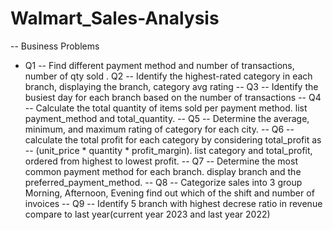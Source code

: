 # Walmart_Sales-Analysis

-- Business Problems
- Q1
-- Find different payment method and number of transactions, number of qty sold
. Q2
-- Identify the highest-rated category in each branch, displaying the branch, category avg rating
-- Q3
-- Identify the busiest day for each branch based on the number of transactions
-- Q4
-- Calculate the total quantity of items sold per payment method. list payment_method and total_quantity.
-- Q5
-- Determine the average, minimum, and maximum rating of category for each city.
-- Q6
-- calculate the total profit for each category by considering total_profit as 
-- (unit_price * quantity * profit_margin). list category and total_profit, ordered from highest to lowest profit.
-- Q7
-- Determine the most common payment method for each branch. display branch and the preferred_payment_method.
-- Q8
-- Categorize sales into 3 group Morning, Afternoon, Evening find out which of the shift and number of invoices
-- Q9
-- Identify 5 branch with highest decrese ratio in revenue compare to last year(current year 2023 and last year 2022)
